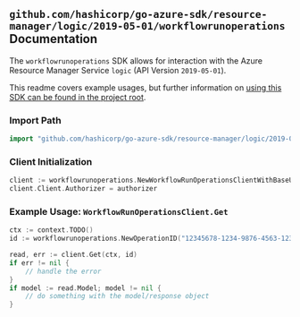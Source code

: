 
## `github.com/hashicorp/go-azure-sdk/resource-manager/logic/2019-05-01/workflowrunoperations` Documentation

The `workflowrunoperations` SDK allows for interaction with the Azure Resource Manager Service `logic` (API Version `2019-05-01`).

This readme covers example usages, but further information on [using this SDK can be found in the project root](https://github.com/hashicorp/go-azure-sdk/tree/main/docs).

### Import Path

```go
import "github.com/hashicorp/go-azure-sdk/resource-manager/logic/2019-05-01/workflowrunoperations"
```


### Client Initialization

```go
client := workflowrunoperations.NewWorkflowRunOperationsClientWithBaseURI("https://management.azure.com")
client.Client.Authorizer = authorizer
```


### Example Usage: `WorkflowRunOperationsClient.Get`

```go
ctx := context.TODO()
id := workflowrunoperations.NewOperationID("12345678-1234-9876-4563-123456789012", "example-resource-group", "workflowValue", "runValue", "operationIdValue")

read, err := client.Get(ctx, id)
if err != nil {
	// handle the error
}
if model := read.Model; model != nil {
	// do something with the model/response object
}
```
